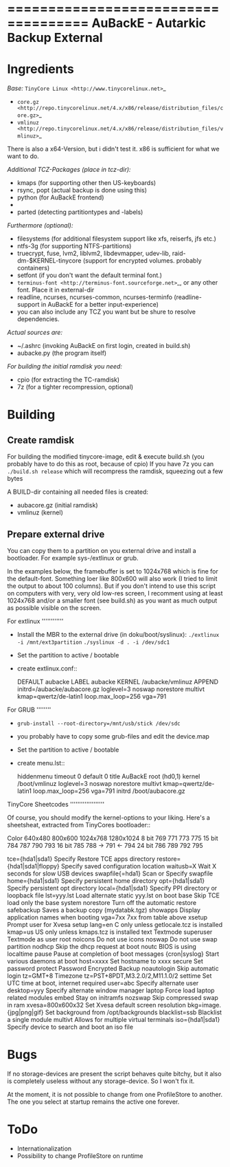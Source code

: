 ====================================
 AuBackE - Autarkic Backup External
====================================

Ingredients
===========

*Base:* `TinyCore Linux <http://www.tinycorelinux.net>`_

- `core.gz <http://repo.tinycorelinux.net/4.x/x86/release/distribution_files/core.gz>`_
- `vmlinuz <http://repo.tinycorelinux.net/4.x/x86/release/distribution_files/vmlinuz>`_

There is also a x64-Version, but i didn't test it. x86 is sufficient for what we
want to do.

*Additional TCZ-Packages (place in tcz-dir):*

- kmaps        (for supporting other then US-keyboards)
- rsync, popt  (actual backup is done using this)
- python       (for AuBackE frontend)
- 
- parted       (detecting partitiontypes and -labels)

*Furthermore (optional):*

- filesystems      (for additional filesystem support like xfs, reiserfs, jfs etc.)
- ntfs-3g          (for supporting NTFS-partitions)
- truecrypt, fuse, lvm2, liblvm2, libdevmapper, udev-lib, raid-dm-$KERNEL-tinycore
                   (support for encrypted volumes. probably containers)
- setfont          (if you don't want the default terminal font.)
- `terminus-font <http://terminus-font.sourceforge.net>`_, or any other font. Place
  it in external-dir
- readline, ncurses, ncurses-common, ncurses-terminfo
                   (readline-support in AuBackE for a better input-experience)
- you can also include any TCZ you want but be shure to resolve dependencies.

*Actual sources are:*

- ~/.ashrc (invoking AuBackE on first login, created in build.sh)
- aubacke.py (the program itself)

*For building the initial ramdisk you need:*

- cpio (for extracting the TC-ramdisk)
- 7z (for a tighter recompression, optional)


Building
========

Create ramdisk
--------------

For building the modified tinycore-image, edit & execute build.sh
(you probably have to do this as root, because of cpio)
If you have 7z you can ``./build.sh release`` which will recompress the
ramdisk, squeezing out a few bytes

A BUILD-dir containing all needed files is created:
- aubacore.gz (initial ramdisk)
- vmlinuz (kernel)

Prepare external drive
----------------------

You can copy them to a partition on you external drive and install a
bootloader. For example sys-/extlinux or grub.

In the examples below, the framebuffer is set to 1024x768 which is fine
for the default-font. Something loer like 800x600 will also work (I 
tried to limit the output to about 100 columns). But if you don't intend
to use this script on computers with very, very old low-res screen, I 
recomment using at least 1024x768 and/or a smaller font (see build.sh)
as you want as much output as possible visible on the screen.

For extlinux
''''''''''''

- Install the MBR to the external drive (in doku/boot/syslinux):
  ``./extlinux -i /mnt/ext3partition``
  ``./syslinux -d . -i /dev/sdc1``
- Set the partition to active / bootable
- create extlinux.conf::

    DEFAULT aubacke
    LABEL aubacke
      KERNEL /aubacke/vmlinuz
      APPEND initrd=/aubacke/aubacore.gz loglevel=3 noswap norestore multivt kmap=qwertz/de-latin1 loop.max_loop=256 vga=791

For GRUB
''''''''

- ``grub-install --root-directory=/mnt/usb/stick /dev/sdc``
- you probably have to copy some grub-files and edit the device.map
- Set the partition to active / bootable
- create menu.lst::

    hiddenmenu
    timeout   0
    default   0
    title AuBackE
    root (hd0,1)
    kernel /boot/vmlinuz loglevel=3 noswap norestore multivt kmap=qwertz/de-latin1 loop.max_loop=256 vga=791
    initrd /boot/aubacore.gz

TinyCore Sheetcodes
'''''''''''''''''''

Of course, you should modify the kernel-options to your liking. Here's
a sheetsheat, extracted from TinyCores bootloader::

 Color    640x480     800x600      1024x768     1280x1024
  8 bit     769         771           773          775
 15 bit     784         787           790          793
 16 bit     785         788        -> 791 <-       794
 24 bit     786         789           792          795
 
 tce={hda1|sda1}            Specify Restore TCE apps directory
 restore={hda1|sda1|floppy} Specify saved configuration location
 waitusb=X                  Wait X seconds for slow USB devices
 swapfile{=hda1}            Scan or Specify swapfile
 home={hda1|sda1}           Specify persistent home directory
 opt={hda1|sda1}            Specify persistent opt directory
 local={hda1|sda1}          Specify PPI directory or loopback file
 lst=yyy.lst                Load alternate static yyy.lst on boot
 base                       Skip TCE load only the base system
 norestore                  Turn off the automatic restore
 safebackup                 Saves a backup copy (mydatabk.tgz)
 showapps                   Display application names when booting
 vga=7xx                    7xx from table above
 xsetup                     Prompt user for Xvesa setup
 lang=en                    C only unless getlocale.tcz is installed
 kmap=us                    US only unless kmaps.tcz is installed
 text                       Textmode
 superuser                  Textmode as user root
 noicons                    Do not use icons
 noswap                     Do not use swap partition
 nodhcp                     Skip the dhcp request at boot
 noutc                      BIOS is using localtime
 pause                      Pause at completion of boot messages
 {cron|syslog}              Start various daemons at boot
 host=xxxx                  Set hostname to xxxx
 secure                     Set password
 protect                    Password Encrypted Backup
 noautologin                Skip automatic login
 tz=GMT+8                   Timezone tz=PST+8PDT,M3.2.0/2,M11.1.0/2
 settime                    Set UTC time at boot, internet required
 user=abc                   Specify alternate user
 desktop=yyy                Specify alternate window manager
 laptop                     Force load laptop related modules
 embed                      Stay on initramfs
 nozswap                    Skip compressed swap in ram
 xvesa=800x600x32           Set Xvesa default screen resolution
 bkg=image.{jpg|png|gif}    Set background from /opt/backgrounds
 blacklist=ssb              Blacklist a single module
 multivt                    Allows for multiple virtual terminals
 iso={hda1|sda1}            Specify device to search and boot an iso file


Bugs
====

If no storage-devices are present the script behaves quite bitchy, but 
it also is completely useless without any storage-device. So I won't
fix it.

At the moment, it is not possible to change from one ProfileStore to
another. The one you select at startup remains the active one forever.


ToDo
====

 - Internationalization 
 - Possibility to change ProfileStore on runtime
